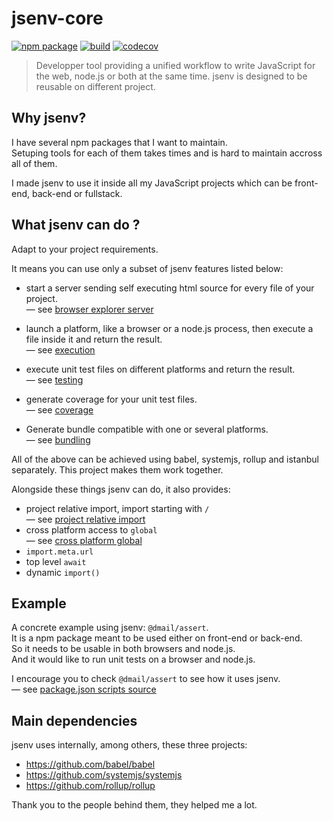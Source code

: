 # jsenv-core

[![npm package](https://img.shields.io/npm/v/@jsenv/core.svg)](https://www.npmjs.com/package/@jsenv/core)
[![build](https://travis-ci.com/jsenv/jsenv-core.svg?branch=master)](http://travis-ci.com/jsenv/jsenv-core)
[![codecov](https://codecov.io/gh/jsenv/jsenv-core/branch/master/graph/badge.svg)](https://codecov.io/gh/jsenv/jsenv-core)

> Developper tool providing a unified workflow to write JavaScript for the web, node.js or both at the same time. jsenv is designed to be reusable on different project.

## Why jsenv?

I have several npm packages that I want to maintain.<br />
Setuping tools for each of them takes times and is hard to maintain accross all of them.<br />

I made jsenv to use it inside all my JavaScript projects which can be front-end, back-end or fullstack.<br />

## What jsenv can do ?

Adapt to your project requirements.<br />

It means you can use only a subset of jsenv features listed below:

- start a server sending self executing html source for every file of your project.<br/>
  — see [browser explorer server](./docs/browser-explorer-server/browser-explorer-server.md)

- launch a platform, like a browser or a node.js process, then execute a file inside it and return the result.<br/>
  — see [execution](./docs/execution/execution.md)

- execute unit test files on different platforms and return the result.<br/>
  — see [testing](./docs/testing/testing.md)

- generate coverage for your unit test files.<br/>
  — see [coverage](./docs/coverage/coverage.md)

- Generate bundle compatible with one or several platforms.<br/>
  — see [bundling](./docs/bundling/bundling.md)

All of the above can be achieved using babel, systemjs, rollup and istanbul separately. This project makes them work together.

Alongside these things jsenv can do, it also provides:

- project relative import, import starting with `/`<br />
  — see [project relative import](./docs/project-relative-import/project-relative-import.md)
- cross platform access to `global`<br />
  — see [cross platform global](./docs/cross-platform-global/cross-platform-global.md)
- `import.meta.url`
- top level `await`
- dynamic `import()`

## Example

A concrete example using jsenv: `@dmail/assert`.<br />
It is a npm package meant to be used either on front-end or back-end.<br />
So it needs to be usable in both browsers and node.js.<br />
And it would like to run unit tests on a browser and node.js.<br />

I encourage you to check `@dmail/assert` to see how it uses jsenv.<br />
— see [package.json scripts source](https://github.com/dmail/assert/blob/3a308d2e78b9ea217807e27ed4597fbf71f3903f/package.json#L38-L52)

## Main dependencies

jsenv uses internally, among others, these three projects:

- https://github.com/babel/babel
- https://github.com/systemjs/systemjs
- https://github.com/rollup/rollup

Thank you to the people behind them, they helped me a lot.
